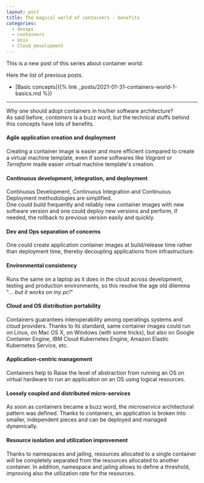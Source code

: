 ```yaml
---
layout: post
title: The magical world of containers - benefits
categories:
  - devops
  - containers
  - Unix
  - Cloud_development
---
```


This is a new post of this series about container world.

Here the list of previous posts.

* [Basic concepts]({% link _posts/2021-01-31-containers-world-1-basics.md %})

---

Why one should adopt containers in his/her software architecture?  
As said before, _containers_ is a buzz word, but the technical stuffs behind this concepts have lots of benefits.

#### Agile application creation and deployment
Creating a container image is easier and more efficient compared to create a virtual machine template, even if some softwares like _Vagrant_ or _Terraform_ made easier virtual machine template's creation.

#### Continuous development, integration, and deployment
Continuous Development, Continuous Integration and Continuous Deployment methodologies are simplified.  
One could build frequently and reliably new container images with new software version and one could deploy new versions and perform, if needed, the rollback to previous version easily and quickly.

#### Dev and Ops separation of concerns
One could create application container images at build/release time rather than deployment time, thereby decoupling applications from infrastructure.

#### Environmental consistency
Runs the same on a laptop as it does in the cloud across development, testing and production environments, so this resolve the age old dilemma "_... but it works on my pc!_"

#### Cloud and OS distribution portability
Containers guarantees interoperability among operatings systems and cloud providers.
Thanks to its standard, same container images could run on Linux, on Mac OS X, on Windows (with some tricks), but also on Google Container Engine, IBM Cloud Kubernetes Engine, Amazon Elastic Kubernetes Service, etc.

#### Application-centric management
Containers help to Raise the level of abstraction from running an OS on virtual hardware to run an application on an OS using logical resources.

#### Loosely coupled and distributed micro-services
As soon as containers became a buzz word, the _microservice_ architectural pattern was defined.
Thanks to containers, an application is broken into smaller, independent pieces and can be deployed and managed dynamically.

#### Resource isolation and utilization improvement
Thanks to namespaces and jailing, resources allocated to a single container will be completely separated from the resources allocated to another container.
In addition, namespace and jailing allows to define a threshold, improving also the utilization rate for the resources.